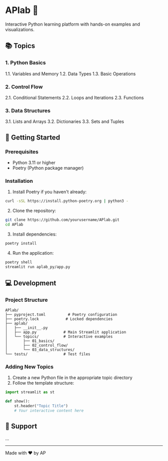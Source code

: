 # APlab 🔬

Interactive Python learning platform with hands-on examples and visualizations.

## 📚 Topics

### 1. Python Basics
1.1. Variables and Memory
1.2. Data Types
1.3. Basic Operations

### 2. Control Flow
2.1. Conditional Statements
2.2. Loops and Iterations
2.3. Functions

### 3. Data Structures
3.1. Lists and Arrays
3.2. Dictionaries
3.3. Sets and Tuples

## 🚀 Getting Started

### Prerequisites
- Python 3.11 or higher
- Poetry (Python package manager)

### Installation

1. Install Poetry if you haven't already:
```bash
curl -sSL https://install.python-poetry.org | python3 -
```

2. Clone the repository:
```bash
git clone https://github.com/yourusername/APlab.git
cd APlab
```

3. Install dependencies:
```bash
poetry install
```

4. Run the application:
```bash
poetry shell
streamlit run aplab_py/app.py
```

## 💻 Development

### Project Structure
```
APlab/
├── pyproject.toml          # Poetry configuration
├── poetry.lock            # Locked dependencies
├── aplab/
│   ├── __init__.py
│   ├── app.py            # Main Streamlit application
│   └── topics/           # Interactive examples
│       ├── 01_basics/
│       ├── 02_control_flow/
│       └── 03_data_structures/
└── tests/                # Test files
```

### Adding New Topics

1. Create a new Python file in the appropriate topic directory
2. Follow the template structure:
```python
import streamlit as st

def show():
    st.header("Topic Title")
    # Your interactive content here
```

## 🤝 Support

...

---
Made with ❤️ by AP